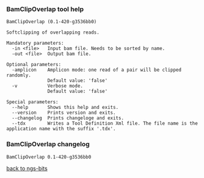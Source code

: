 ### BamClipOverlap tool help
	BamClipOverlap (0.1-420-g3536bb0)
	
	Softclipping of overlapping reads.
	
	Mandatory parameters:
	  -in <file>   Input bam file. Needs to be sorted by name.
	  -out <file>  Output bam file.
	
	Optional parameters:
	  -amplicon    Amplicon mode: one read of a pair will be clipped randomly.
	               Default value: 'false'
	  -v           Verbose mode.
	               Default value: 'false'
	
	Special parameters:
	  --help       Shows this help and exits.
	  --version    Prints version and exits.
	  --changelog  Prints changeloge and exits.
	  --tdx        Writes a Tool Definition Xml file. The file name is the application name with the suffix '.tdx'.
	
### BamClipOverlap changelog
	BamClipOverlap 0.1-420-g3536bb0
	
[back to ngs-bits](https://github.com/imgag/ngs-bits)